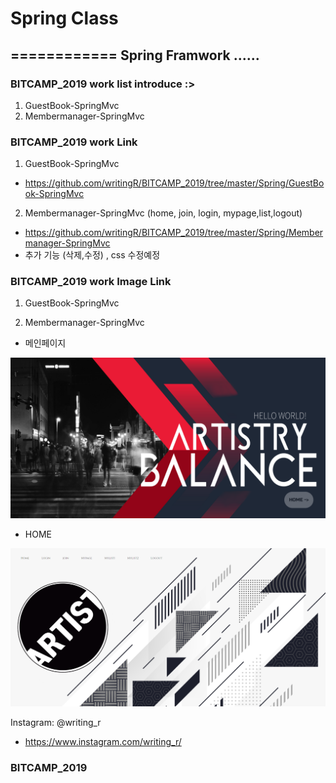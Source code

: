 
# Spring Class
============ 
Spring Framwork ......
- 
### BITCAMP_2019 work list introduce :>
1. GuestBook-SpringMvc
2. Membermanager-SpringMvc
### BITCAMP_2019 work Link
1. GuestBook-SpringMvc
- https://github.com/writingR/BITCAMP_2019/tree/master/Spring/GuestBook-SpringMvc
2. Membermanager-SpringMvc (home, join, login, mypage,list,logout)
- https://github.com/writingR/BITCAMP_2019/tree/master/Spring/Membermanager-SpringMvc
- 추가 기능 (삭제,수정) , css 수정예정

### BITCAMP_2019 work Image Link
1. GuestBook-SpringMvc

2. Membermanager-SpringMvc
- 메인페이지
<img src="https://github.com/writingR/BITCAMP_2019/blob/master/Spring/Membermanager-SpringMvc/src/main/webapp/%EB%A9%94%EC%9D%B8%ED%8E%98%EC%9D%B4%EC%A7%80.PNG?raw=true">

- HOME
<img src="https://github.com/writingR/BITCAMP_2019/blob/master/Spring/Membermanager-SpringMvc/src/main/webapp/HOME.PNG?raw=true">


Instagram: @writing_r
- https://www.instagram.com/writing_r/


### BITCAMP_2019 
